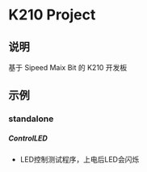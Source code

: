 # K210 Project

## 说明
基于 Sipeed Maix Bit 的 K210 开发板

## 示例
### standalone
##### ControlLED
- LED控制测试程序，上电后LED会闪烁
